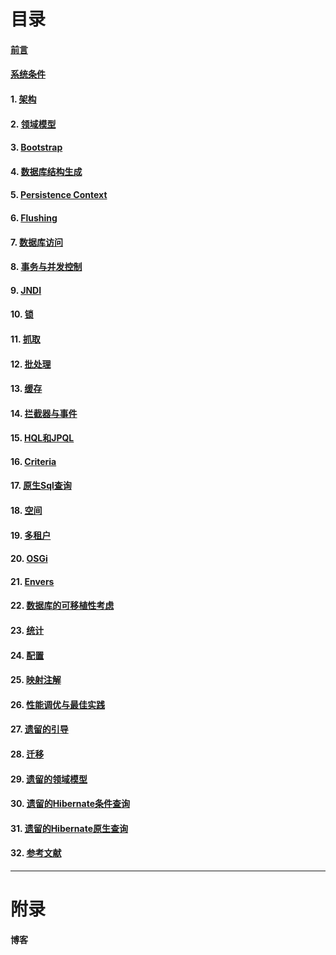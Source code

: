 # 目录
#### [前言]()
#### [系统条件]()
#### 1. [架构]()
#### 2. [领域模型]()
#### 3. [Bootstrap]()
#### 4. [数据库结构生成]()
#### 5. [Persistence Context]()
#### 6. [Flushing]()
#### 7. [数据库访问]()
#### 8. [事务与并发控制]()
#### 9. [JNDI]()
#### 10. [锁]()
#### 11. [抓取]()
#### 12. [批处理]()
#### 13. [缓存]()
#### 14. [拦截器与事件]()
#### 15. [HQL和JPQL]()
#### 16. [Criteria]()
#### 17. [原生Sql查询]()
#### 18. [空间]()
#### 19. [多租户]()
#### 20. [OSGi]()
#### 21. [Envers]()
#### 22. [数据库的可移植性考虑]()
#### 23. [统计]()
#### 24. [配置]()
#### 25. [映射注解]()
#### 26. [性能调优与最佳实践]()
#### 27. [遗留的引导]()
#### 28. [迁移]()
#### 29. [遗留的领域模型]()
#### 30. [遗留的Hibernate条件查询]()
#### 31. [遗留的Hibernate原生查询]()
#### 32. [参考文献](https://docs.jboss.org/hibernate/stable/orm/userguide/html_single/Hibernate_User_Guide.html#_references)

***
# 附录
#### 博客
